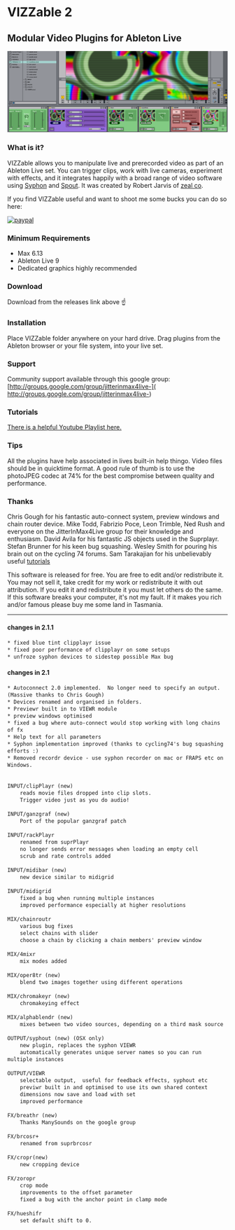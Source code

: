 # VIZZable 2
## Modular Video Plugins for Ableton Live
![](images/screenshot.png)

### What is it?
VIZZable allows you to manipulate live and prerecorded video as part of an Ableton Live set.  You can trigger clips, work with live cameras, experiment with effects, and it integrates happily with a broad range of video software using [Syphon](http://syphon.v002.info) and [Spout](http://spout.zeal.co). It was created by Robert Jarvis of [zeal co](http://zeal.co).

If you find VIZZable useful and want to shoot me some bucks you can do so here:

[![paypal](https://www.paypalobjects.com/en_US/i/btn/btn_donateCC_LG.gif)](https://www.paypal.com/cgi-bin/webscr?cmd=_s-xclick&hosted_button_id=L7FAXFYXYJPWS)


### Minimum Requirements
* Max 6.13 
* Ableton Live 9
* Dedicated graphics highly recommended 

### Download
Download from the releases link above ☝️

### Installation
Place VIZZable folder anywhere on your hard drive.  Drag plugins from
the Ableton browser or your file system, into your live set.

### Support
Community support available through this google group: [http://groups.google.com/group/jitterinmax4live-](
http://groups.google.com/group/jitterinmax4live-)

### Tutorials
[There is a helpful Youtube Playlist here.](https://www.youtube.com/watch?list=PLY9new_oC1k7jl4D-XyD1JR1XuP9WDRG6&v=I9WJr0nvCiQ)

### Tips
All the plugins have help associated in lives built-in help thingo.
Video files should be in quicktime format. A good rule of thumb is to use 
the photoJPEG codec at 74% for the best compromise between quality and performance.


### Thanks
Chris Gough for his fantastic auto-connect system, preview windows and
chain router device. Mike Todd, Fabrizio Poce, Leon Trimble, Ned Rush
and everyone on the JitterInMax4Live group for their knowledge and
enthusiasm. David Avila for his fantastic JS objects used in the
Suprplayr. Stefan Brunner for his keen bug squashing. Wesley Smith for
pouring his brain out on the cycling 74 forums. Sam Tarakajian for his
unbelievably useful [tutorials](http://www.youtube.com/dude837)


This software is released for free.  You are free to edit and/or
redistribute it.  You may not sell it, take credit for my work or
redistribute it with out attribution.  If you edit it and redistribute
it you must let others do the same.  If this software breaks your
computer, it's not my fault.  If it makes you rich and/or famous please
buy me some land in Tasmania.



---
#### changes in 2.1.1
	* fixed blue tint clipplayr issue
	* fixed poor performance of clipplayr on some setups
	* unfroze syphon devices to sidestep possible Max bug


#### changes in 2.1

	* Autoconnect 2.0 implemented.  No longer need to specify an output. (Massive thanks to Chris Gough)
	* Devices renamed and organised in folders.
	* Previewr built in to VIEWR module
	* preview windows optimised
	* fixed a bug where auto-connect would stop working with long chains of fx
	* Help text for all parameters
	* Syphon implementation improved (thanks to cycling74's bug squashing efforts :)
	* Removed recordr device - use syphon recorder on mac or FRAPS etc on Windows.


	INPUT/clipPlayr (new)
		reads movie files dropped into clip slots.  
		Trigger video just as you do audio! 	

	INPUT/ganzgraf (new)
		Port of the popular ganzgraf patch

	INPUT/rackPlayr
		renamed from suprPlayr
		no longer sends error messages when loading an empty cell
		scrub and rate controls added

	INPUT/midibar (new)
		new device similar to midigrid

	INPUT/midigrid
		fixed a bug when running multiple instances
		improved performance especially at higher resolutions

	MIX/chainroutr
		various bug fixes
		select chains with slider
		choose a chain by clicking a chain members' preview window

	MIX/4mixr
		mix modes added
		
	MIX/oper8tr (new)
		blend two images together using different operations

	MIX/chromakeyr (new)
		chromakeying effect

	MIX/alphablendr (new)
		mixes between two video sources, depending on a third mask source

	OUTPUT/syphout (new) (OSX only)
		new plugin, replaces the syphon VIEWR
		automatically generates unique server names so you can run multiple instances
		
	OUTPUT/VIEWR
		selectable output,  useful for feedback effects, syphout etc
		previwr built in and optimised to use its own shared context
		dimensions now save and load with set
		improved performance

	FX/breathr (new)
		Thanks ManySounds on the google group

	FX/brcosr+
		renamed from suprbrcosr

	FX/cropr(new)
		new cropping device

	FX/zoropr
		crop mode
		improvements to the offset parameter
		fixed a bug with the anchor point in clamp mode

	FX/hueshifr
		set default shift to 0.


